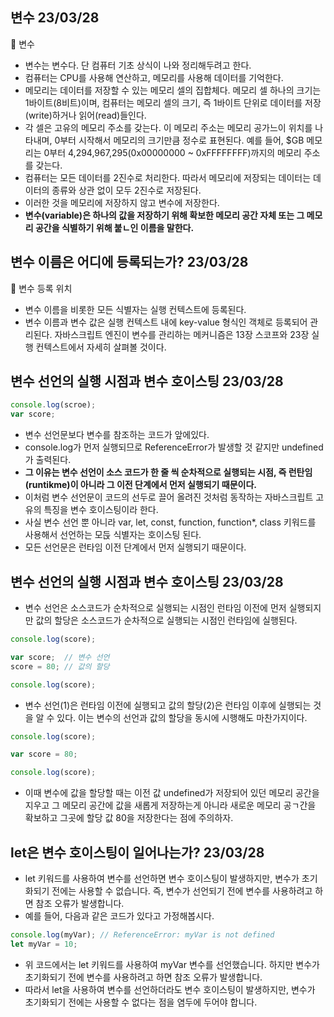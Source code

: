 ## 변수 23/03/28

📎 변수

- 변수는 변수다. 단 컴퓨터 기초 상식이 나와 정리해두려고 한다.
- 컴퓨터는 CPU를 사용해 연산하고, 메모리를 사용해 데이터를 기억한다.
- 메모리는 데이터를 저장할 수 있는 메모리 셀의 집합체다. 메모리 셀 하나의 크기는 1바이트(8비트)이며, 컴퓨터는 메모리 셀의 크기, 즉 1바이트 단위로 데이터를 저장(write)하거나 읽어(read)들인다.
- 각 셀은 고유의 메모리 주소를 갖는다. 이 메모리 주소는 메모리 공가느이 위치를 나타내며, 0부터 시작해서 메모리의 크기만큼 정수로 표현된다. 예를 들어, $GB 메모리는 0부터 4,294,967,295(0x00000000 ~ 0xFFFFFFFF)까지의 메모리 주소를 갖는다.
- 컴퓨터는 모든 데이터를 2진수로 처리한다. 따라서 메모리에 저장되는 데이터는 데이터의 종류와 상관 없이 모두 2진수로 저장된다.
- 이러한 것을 메모리에 저장하지 않고 변수에 저장한다.
- **변수(variable)은 하나의 값을 저장하기 위해 확보한 메모리 공간 자체 또는 그 메모리 공간을 식별하기 위해 붙ㄴ인 이름을 말한다.**

## 변수 이름은 어디에 등록되는가? 23/03/28

📎 변수 등록 위치

- 변수 이름을 비롯한 모든 식별자는 실행 컨텍스트에 등록된다.
- 변수 이름과 변수 값은 실행 컨텍스트 내에 key-value 형식인 객체로 등록되어 관리된다. 자바스크립트 엔진이 변수를 관리하는 메커니즘은 13장 스코프와 23장 실행 컨텍스트에서 자세히 살펴볼 것이다.

## 변수 선언의 실행 시점과 변수 호이스팅 23/03/28

```jsx
console.log(scroe);
var score;
```

- 변수 선언문보다 변수를 참조하는 코드가 앞에있다.
- console.log가 먼저 실행되므로 ReferenceError가 발생할 것 같지만 undefined가 출력된다.
- **그 이유는 변수 선언이 소스 코드가 한 줄 씩 순차적으로 실행되는 시점, 즉 런탄임(runtikme)이 아니라 그 이전 단계에서 먼저 실행되기 때문이다.**
- 이처럼 변수 선언문이 코드의 선두로 끌어 올려진 것처럼 동작하는 자바스크립트 고유의 특징을 변수 호이스팅이라 한다.
- 사실 변수 선언 뿐 아니라 var, let, const, function, function*, class 키워드를 사용해서 선언하는 모듡 식별자는 호이스팅 된다.
- 모든 선언문은 런타임 이전 단계에서 먼저 실행되기 때문이다.

## 변수 선언의 실행 시점과 변수 호이스팅 23/03/28

- 변수 선언은 소스코드가 순차적으로 실행되는 시점인 런타임 이전에 먼저 실행되지만 값의 할당은 소스코드가 순차적으로 실행되는 시점인 런타임에 실행된다.

```jsx
console.log(score);

var score;  // 변수 선언
score = 80; // 값의 할당

console.log(score);
```

- 변수 선언(1)은 런타임 이전에 실행되고 값의 할당(2)은 런타임 이후에 실행되는 것을 알 수 있다. 이는 변수의 선언과 값의 할당을 동시에 시행해도 마찬가지이다.

```jsx
console.log(score);

var score = 80;

console.log(score);
```

- 이때 변수에 값을 할당할 때는 이전 값 undefined가 저장되어 있던 메모리 공간을 지우고 그 메모리 공간에 값을 새롭게 저장하는게 아니라 새로운 메모리 공ㄱ간을 확보하고 그곳에 할당 값 80을 저장한다는 점에 주의하자.


## let은 변수 호이스팅이 일어나는가? 23/03/28

- let 키워드를 사용하여 변수를 선언하면 변수 호이스팅이 발생하지만, 변수가 초기화되기 전에는 사용할 수 없습니다. 즉, 변수가 선언되기 전에 변수를 사용하려고 하면 참조 오류가 발생합니다.
- 예를 들어, 다음과 같은 코드가 있다고 가정해봅시다.

```jsx
console.log(myVar); // ReferenceError: myVar is not defined
let myVar = 10;
```

- 위 코드에서는 let 키워드를 사용하여 myVar 변수를 선언했습니다. 하지만 변수가 초기화되기 전에 변수를 사용하려고 하면 참조 오류가 발생합니다.
- 따라서 let을 사용하여 변수를 선언하더라도 변수 호이스팅이 발생하지만, 변수가 초기화되기 전에는 사용할 수 없다는 점을 염두에 두어야 합니다.

